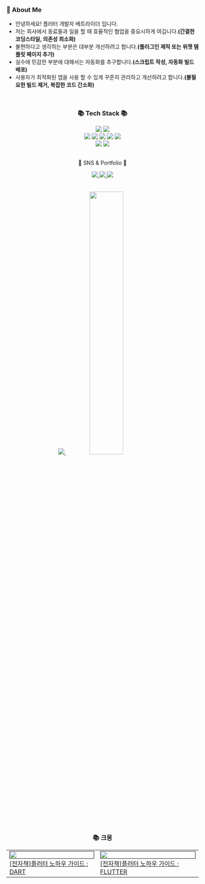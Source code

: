 ### 🚀 About Me

- 안녕하세요! 플러터 개발자 베트라이더 입니다.
- 저는 회사에서 동료들과 일을 할 때 효율적인 협업을 중요시하게 여깁니다.**(간결한 코딩스타일, 의존성 최소화)**
- 불편하다고 생각하는 부분은 대부분 개선하려고 합니다.**(플러그인 제작 또는 위젯 템플릿 페이지 추가)**
- 실수에 민감한 부분에 대해서는 자동화를 추구합니다.**(스크립트 작성, 자동화 빌드 배포)**
- 사용자가 최적화된 앱을 사용 할 수 있게 꾸준히 관리하고 개선하려고 합니다.**(불필요한 빌드 제거, 복잡한 코드 간소화)**

<br/>

<div align=center>
	<h3>📚 Tech Stack 📚</h3>
</div>
<div align="center">
	<img src="https://img.shields.io/badge/Flutter-0082c8?style=flat&logo=Flutter&logoColor=white" />
	<img src="https://img.shields.io/badge/Dart-1877f2?style=flat&logo=Dart&logoColor=white" />
	<br>
	<img src="https://img.shields.io/badge/Java-007396?style=flat&logo=Conda-Forge&logoColor=white" />
	<img src="https://img.shields.io/badge/Spring-6DB33F?style=flat&logo=Spring&logoColor=white" />
	<img src="https://img.shields.io/badge/JavaScript-F7DF1E?style=flat&logo=JavaScript&logoColor=white" />
	<img src="https://img.shields.io/badge/jQuery-0769AD?style=flat&logo=jQuery&logoColor=white" />
	<img src="https://img.shields.io/badge/Python-003545?style=flat&logo=Python&logoColor=white" />
	<br>
	<img src="https://img.shields.io/badge/Oracle%20SQL-F80000?style=flat&logo=Oracle&logoColor=white" />
	<img src="https://img.shields.io/badge/MySQL-4479A1?style=flat&logo=MySQL&logoColor=white" />
	
	
</div>
<br>
<div align=center>
	<p>🎨 SNS & Portfolio 🎨</p>
</div>
<div align=center>
	<a href="https://gaudy-tulip-a0f.notion.site/eae3f8c1475e46a8ab8b64d37babf89c">
		<img src="https://img.shields.io/badge/Portfolio-FF3633?style=flat&logo=Micro.blog&logoColor=white" />
	</a>
	<a href="https://betrider.tistory.com">
		<img src="https://img.shields.io/badge/Blog-FF9800?style=flat&logo=Blogger&logoColor=white" />
	</a>
	<a href="https://www.notion.so/1b6643fe3ed14bcb8c07e4eac5e41e09?pvs=4">
		<img src="https://img.shields.io/badge/Notion-000000?style=flat&logo=Notion&logoColor=white" />
	</a>
	<br>
</div>

<br>
<br>

<div align=center>
	<a href="s">
	  <img src="https://github-readme-stats.vercel.app/api/top-langs/?username=betrider&exclude_repo=dkssud8150.github.io&layout=compact&theme=tokyonight" />
	</a>
	<a href="s">
	  <img src="https://github-readme-stats.vercel.app/api?username=betrider&theme=tokyonight&show_icons=true" width="42%" />
	</a>
	
<br>
<br>
	
### 📚 크몽
<table><tbody><tr>
<td>
    <a href="">
        <img width="100%" src="https://miro.medium.com/max/700/1*rb3JJRN2YfybijTcxQiiUQ.png"/><br/>
        <div>[전자책]플러터 노하우 가이드 : DART</div>
    </a>
</td>
<td>
    <a href="">
        <img width="100%" src="https://miro.medium.com/max/700/1*rb3JJRN2YfybijTcxQiiUQ.png"/><br/>
        <div>[전자책]플러터 노하우 가이드 : FLUTTER</div>
    </a>
</td>
<!-- <td>
    <a href="">
        <img width="100%" src="https://miro.medium.com/max/700/1*rb3JJRN2YfybijTcxQiiUQ.png"><br/>
        <div>[Java] 스프링 부트를 제거해서 생긴 일</div>
    </a>
    <div>😄 개요 깃허브 프로필에 블로그 최신 포스트를 업데이트 시켜주는 간단한 토이 프로젝트를 만들었다. (현재 이 프로...</div>
    <div>23.03.01</div>
</td> -->
</div>
